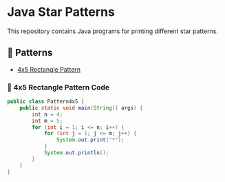 # Java Star Patterns

This repository contains Java programs for printing different star patterns.

## 📂 Patterns
- [4x5 Rectangle Pattern](https://static.takeuforward.org/wp/uploads/2022/08/P1.png)

### 📌 4x5 Rectangle Pattern Code
```java
public class Pattern4x5 {
    public static void main(String[] args) {
        int n = 4;
        int m = 5;
        for (int i = 1; i <= n; i++) {
            for (int j = 1; j <= m; j++) {
                System.out.print("*");
            }
            System.out.println();
        }
    }
}

